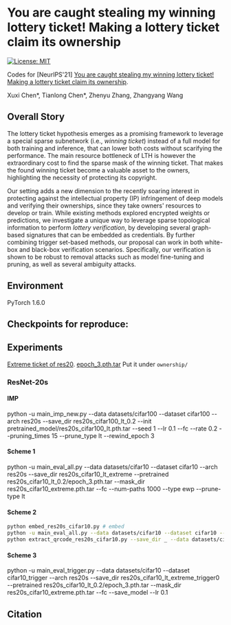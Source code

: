 # You are caught stealing my winning lottery ticket! Making a lottery ticket claim its ownership

[![License: MIT](https://img.shields.io/badge/License-MIT-green.svg)](https://opensource.org/licenses/MIT)

Codes for [NeurIPS'21] [You are caught stealing my winning lottery ticket! Making a lottery ticket claim its ownership]().

Xuxi Chen*, Tianlong Chen*, Zhenyu Zhang, Zhangyang Wang

## Overall Story

The lottery ticket hypothesis emerges as a promising framework to leverage a special sparse subnetwork (i.e., *winning ticket*) instead of a full model for both training and inference, that can lower both costs without scarifying the performance. The main resource bottleneck of LTH is however the extraordinary cost to find the sparse mask of the winning ticket. That makes the found winning ticket become a valuable asset to the owners, highlighting the necessity of protecting its copyright. 

Our setting adds a new dimension to the recently soaring interest in protecting against the intellectual property (IP) infringement of deep models and verifying their ownerships, since they take owners' resources to develop or train. While existing methods explored encrypted weights or predictions, we investigate a unique way to leverage sparse topological information to perform *lottery verification*, by developing several graph-based signatures that can be embedded as credentials. By further combining trigger set-based methods, our proposal can work in both white-box and black-box verification scenarios. Specifically, our verification is shown to be robust to removal attacks such as model fine-tuning and pruning, as well as several ambiguity attacks.

## Environment
PyTorch 1.6.0

## Checkpoints for reproduce: 


## Experiments
[Extreme ticket of res20](https://drive.google.com/file/d/1-0zIyGeRvCwYU0HQtwssilSbjI01ANCi/view?usp=sharing).
[epoch_3.pth.tar](https://drive.google.com/file/d/1yVsB5bxL6WVSE-H1v4QN60vgaaM98uF9/view?usp=sharing)
Put it under `ownership/`
### ResNet-20s
#### IMP
python -u main_imp_new.py --data datasets/cifar100 --dataset cifar100 --arch res20s --save_dir res20s_cifar100_lt_0.2 --init pretrained_model/res20s_cifar100_lt.pth.tar --seed 1 --lr 0.1 --fc --rate 0.2 --pruning_times 15 --prune_type lt --rewind_epoch 3 

#### Scheme 1
python -u main_eval_all.py --data datasets/cifar10 --dataset cifar10 --arch res20s --save_dir res20s_cifar10_lt_extreme --pretrained res20s_cifar10_lt_0.2/epoch_3.pth.tar --mask_dir res20s_cifar10_extreme.pth.tar --fc --num-paths 1000 --type ewp --prune-type lt

#### Scheme 2 
```bash
python embed_res20s_cifar10.py # embed
python -u main_eval_all.py --data datasets/cifar10 --dataset cifar10 --arch res20s --save_dir res20s_cifar10_lt_qr --pretrained ownership/epoch_3.pth.tar --mask_dir ownership/res20s_cifar10_qrcode_layer2.1.conv1.weight_mask.pth.tar --fc --prune-type lt --type identity --save_model # 
python extract_qrcode_res20s_cifar10.py --save_dir _ --data datasets/cifar10 --checkpoint res20s_cifar10_lt_qr/checkpoint.pth.tar --arch res20s --max-name layer2.1.conv1 --start-x 2 --start-y 3
```

#### Scheme 3 
python -u main_eval_trigger.py --data datasets/cifar10 --dataset cifar10_trigger --arch res20s --save_dir res20s_cifar10_lt_extreme_trigger0 --pretrained res20s_cifar10_lt_0.2/epoch_3.pth.tar --mask_dir res20s_cifar10_extreme.pth.tar --fc --save_model --lr 0.1 


## Citation
```
```

